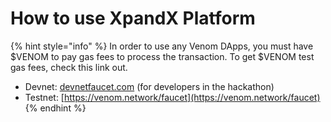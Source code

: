 # How to use XpandX Platform

{% hint style="info" %}
In order to use any Venom DApps, you must have $VENOM to pay gas fees to process the transaction. To get $VENOM test gas fees, check this link out.

* Devnet: [devnetfaucet.com](https://devnetfaucet.com/) (for developers in the hackathon)&#x20;
* Testnet: [https://venom.network/faucet](https://venom.network/faucet) &#x20;
{% endhint %}


